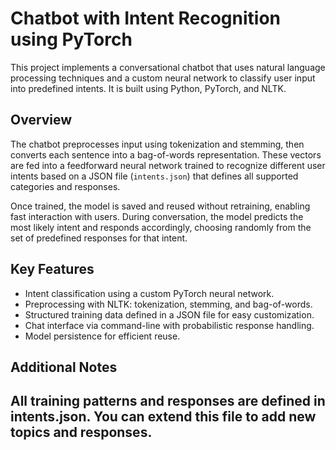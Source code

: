 # Chatbot with Intent Recognition using PyTorch

This project implements a conversational chatbot that uses natural language processing techniques and a custom neural network to classify user input into predefined intents. It is built using Python, PyTorch, and NLTK.

## Overview

The chatbot preprocesses input using tokenization and stemming, then converts each sentence into a bag-of-words representation. These vectors are fed into a feedforward neural network trained to recognize different user intents based on a JSON file (`intents.json`) that defines all supported categories and responses.

Once trained, the model is saved and reused without retraining, enabling fast interaction with users. During conversation, the model predicts the most likely intent and responds accordingly, choosing randomly from the set of predefined responses for that intent.

## Key Features

- Intent classification using a custom PyTorch neural network.
- Preprocessing with NLTK: tokenization, stemming, and bag-of-words.
- Structured training data defined in a JSON file for easy customization.
- Chat interface via command-line with probabilistic response handling.
- Model persistence for efficient reuse.

## Additional Notes

All training patterns and responses are defined in intents.json. You can extend this file to add new topics and responses.
---
